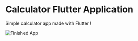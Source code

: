 # Calculator Flutter Application 

Simple calculator app made with Flutter !

![Finished App](https://Mouhcine-Flutter.github.io/images/demo_flutter_calculator.gif)
